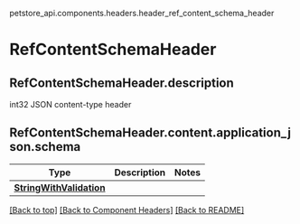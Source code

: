 petstore_api.components.headers.header_ref_content_schema_header
# RefContentSchemaHeader

## <a id="header_ref_content_schema_headerdescription" >RefContentSchemaHeader.description</a>
int32 JSON content-type header

## <a id="header_ref_content_schema_headercontentapplication_jsonschema" >RefContentSchemaHeader.content.application_json.schema</a>
Type | Description  | Notes
------------- | ------------- | -------------
[**StringWithValidation**](../../components/schema/string_with_validation.StringWithValidation.md) |  | 


[[Back to top]](#top) [[Back to Component Headers]](../../../README.md#Component-Headers) [[Back to README]](../../../README.md)

